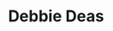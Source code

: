 ---
title       : Debbie Deas
photo       : "debbie.jpg"
occupation  : "Artist, Dancer"

links:
 - icon     : "fa-facebook"
   url      : ""
 - icon     : "fa-twitter"
   url      : ""
 - icon     : "fa-linkedin"
   url      : ""
 - icon     : "fa-instagram"
   url      : ""
 - icon     : "fa-soundcloud"
   url      : ""
 - icon     : "fa-vimeo-square"
   url      : ""
 - icon     : "fa-youtube"
   url      : "https://www.youtube.com/watch?v=ny1qc6yQC48"
 - icon     : "fa-youtube"
   url      : "https://www.youtube.com/watch?v=MLGD5ZSzKlE"
 - icon     : "fa-github"
   url      : ""
 - icon     : "fa-tumblr"
   url      : ""
 - icon     : "fa-globe"
   url      : ""
---